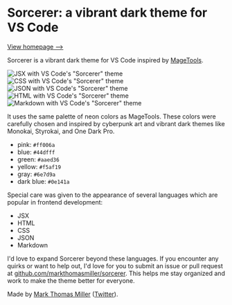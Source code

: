 # Sorcerer: a vibrant dark theme for VS Code

[View homepage ⟶](https://sorcerer.mage.tools)

Sorcerer is a vibrant dark theme for VS Code inspired by [MageTools](https://mage.tools).

![JSX with VS Code's "Sorcerer" theme](https://github.com/markthomasmiller/sorcerer/raw/master/site/images/jsx.png)
![CSS with VS Code's "Sorcerer" theme](https://github.com/markthomasmiller/sorcerer/raw/master/site/images/css.png)
![JSON with VS Code's "Sorcerer" theme](https://github.com/markthomasmiller/sorcerer/raw/master/site/images/json.png)
![HTML with VS Code's "Sorcerer" theme](https://github.com/markthomasmiller/sorcerer/raw/master/site/images/html.png)
![Markdown with VS Code's "Sorcerer" theme](https://github.com/markthomasmiller/sorcerer/raw/master/site/images/markdown.png)

It uses the same palette of neon colors as MageTools. These colors were carefully chosen and inspired by cyberpunk art and vibrant dark themes like Monokai, Styrokai, and One Dark Pro.

- pink: `#ff006a`
- blue: `#44dfff`
- green: `#aaed36`
- yellow: `#f5af19`
- gray: `#6e7d9a`
- dark blue: `#0e141a`

Special care was given to the appearance of several languages which are popular in frontend development:

- JSX
- HTML
- CSS
- JSON
- Markdown

I'd love to expand Sorcerer beyond these languages. If you encounter any quirks or want to help out, I'd love for you to submit an issue or pull request at [github.com/markthomasmiller/sorcerer](https://github.com/markthomasmiller/sorcerer). This helps me stay organized and work to make the theme better for everyone.

Made by [Mark Thomas Miller](https://zeph.co) ([Twitter](https://twitter.com/mayvalemark)).